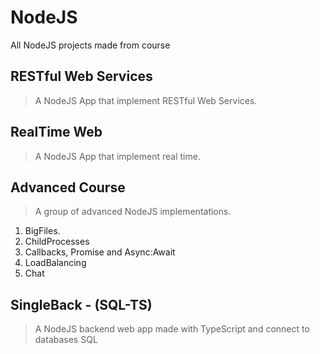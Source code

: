 # NodeJS
All NodeJS projects made from course

## RESTful Web Services
> A NodeJS App that implement RESTful Web Services.

## RealTime Web
> A NodeJS App that implement real time.

## Advanced Course
> A group of advanced NodeJS implementations.
1. BigFiles.
2. ChildProcesses
3. Callbacks, Promise and Async:Await
4. LoadBalancing
5. Chat

## SingleBack - (SQL-TS)
> A NodeJS backend web app made with TypeScript and connect to databases SQL